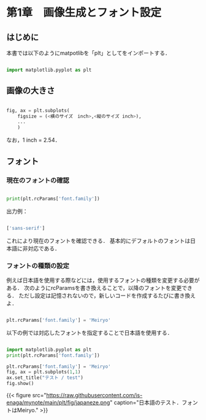 # 第1章　画像生成とフォント設定
## はじめに
本書では以下のようにmatpotlibを「plt」としてをインポートする．
```python

import matplotlib.pyplot as plt
```


## 画像の大きさ
```python

fig, ax = plt.subplots(
    figsize = (<横のサイズ　inch>,<縦のサイズ inch>),
    ...
    )
```

なお，1 inch = 2.54．

## フォント
### 現在のフォントの確認
```python

print(plt.rcParams['font.family'])
```

出力例：
```python

['sans-serif']
```

これにより現在のフォントを確認できる．
基本的にデフォルトのフォントは日本語に非対応である．

### フォントの種類の設定
例えば日本語を使用する際などには，使用するフォントの種類を変更する必要がある．
次のようにrcParamsを書き換えることで，以降のフォントを変更できる．
ただし設定は記憶されないので，新しいコードを作成するたびに書き換えよ．
```python

plt.rcParams['font.family'] = 'Meiryo'
```


以下の例では対応したフォントを指定することで日本語を使用する．
```python

import matplotlib.pyplot as plt
print(plt.rcParams['font.family'])

plt.rcParams['font.family'] = 'Meiryo'
fig, ax = plt.subplots(1,1)
ax.set_title("テスト / test")
fig.show()
```

{{< figure   src="https://raw.githubusercontent.com/is-enaga/mynote/main/plt/fig/japaneze.png" caption="日本語のテスト．フォントはMeiryo."  >}}
<!-- ######################################### -->
